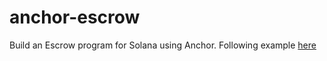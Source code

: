 # anchor-escrow
Build an Escrow program for Solana using Anchor. Following example [here](https://github.com/project-serum/anchor/tree/master/tests/escrow)
